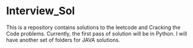 # Interview_Sol
This is a repository contains solutions to the leetcode and Cracking the Code problems. Currently, the first pass of solution will be in Python. I will have another set of folders for JAVA solutions.
